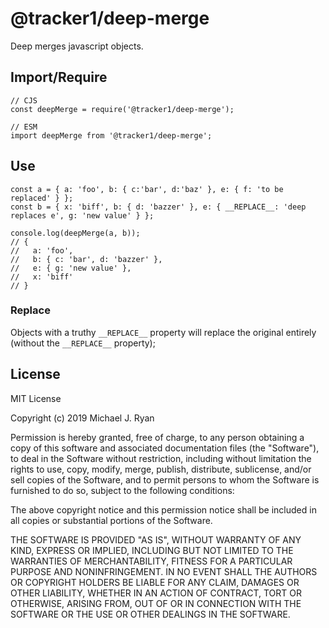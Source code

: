 # @tracker1/deep-merge

Deep merges javascript objects.

## Import/Require

```
// CJS
const deepMerge = require('@tracker1/deep-merge');

// ESM
import deepMerge from '@tracker1/deep-merge';
```

## Use

```
const a = { a: 'foo', b: { c:'bar', d:'baz' }, e: { f: 'to be replaced' } };
const b = { x: 'biff', b: { d: 'bazzer' }, e: { __REPLACE__: 'deep replaces e', g: 'new value' } };

console.log(deepMerge(a, b));
// {
//   a: 'foo',
//   b: { c: 'bar', d: 'bazzer' },
//   e: { g: 'new value' },
//   x: 'biff'
// }
```

### Replace

Objects with a truthy `__REPLACE__` property will replace the original entirely (without the `__REPLACE__` property);

## License

MIT License

Copyright (c) 2019 Michael J. Ryan

Permission is hereby granted, free of charge, to any person obtaining a copy
of this software and associated documentation files (the "Software"), to deal
in the Software without restriction, including without limitation the rights
to use, copy, modify, merge, publish, distribute, sublicense, and/or sell
copies of the Software, and to permit persons to whom the Software is
furnished to do so, subject to the following conditions:

The above copyright notice and this permission notice shall be included in all
copies or substantial portions of the Software.

THE SOFTWARE IS PROVIDED "AS IS", WITHOUT WARRANTY OF ANY KIND, EXPRESS OR
IMPLIED, INCLUDING BUT NOT LIMITED TO THE WARRANTIES OF MERCHANTABILITY,
FITNESS FOR A PARTICULAR PURPOSE AND NONINFRINGEMENT. IN NO EVENT SHALL THE
AUTHORS OR COPYRIGHT HOLDERS BE LIABLE FOR ANY CLAIM, DAMAGES OR OTHER
LIABILITY, WHETHER IN AN ACTION OF CONTRACT, TORT OR OTHERWISE, ARISING FROM,
OUT OF OR IN CONNECTION WITH THE SOFTWARE OR THE USE OR OTHER DEALINGS IN THE
SOFTWARE.